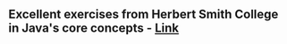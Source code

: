 ## Excellent exercises from Herbert Smith College in Java's core concepts - [Link](https://math.hws.edu/eck/)
